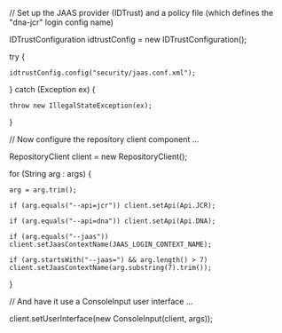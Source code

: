 
// Set up the JAAS provider (IDTrust) and a policy file (which defines the "dna-jcr" login config name)

IDTrustConfiguration idtrustConfig = new IDTrustConfiguration();

try {

    idtrustConfig.config("security/jaas.conf.xml");

} catch (Exception ex) {

    throw new IllegalStateException(ex);

}


// Now configure the repository client component ...

RepositoryClient client = new RepositoryClient();

for (String arg : args) {

    arg = arg.trim();

    if (arg.equals("--api=jcr")) client.setApi(Api.JCR);

    if (arg.equals("--api=dna")) client.setApi(Api.DNA);

    if (arg.equals("--jaas")) client.setJaasContextName(JAAS_LOGIN_CONTEXT_NAME);

    if (arg.startsWith("--jaas=") && arg.length() > 7) client.setJaasContextName(arg.substring(7).trim());

}

// And have it use a ConsoleInput user interface ...

client.setUserInterface(new ConsoleInput(client, args));
